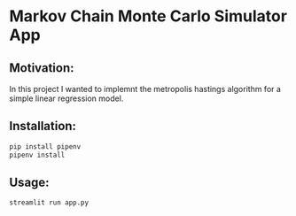 # Markov Chain Monte Carlo Simulator App

## Motivation:
In this project I wanted to implemnt the metropolis hastings algorithm for a simple linear regression model.

## Installation:
```bash
pip install pipenv
pipenv install
```

## Usage:

```bash
streamlit run app.py
```
